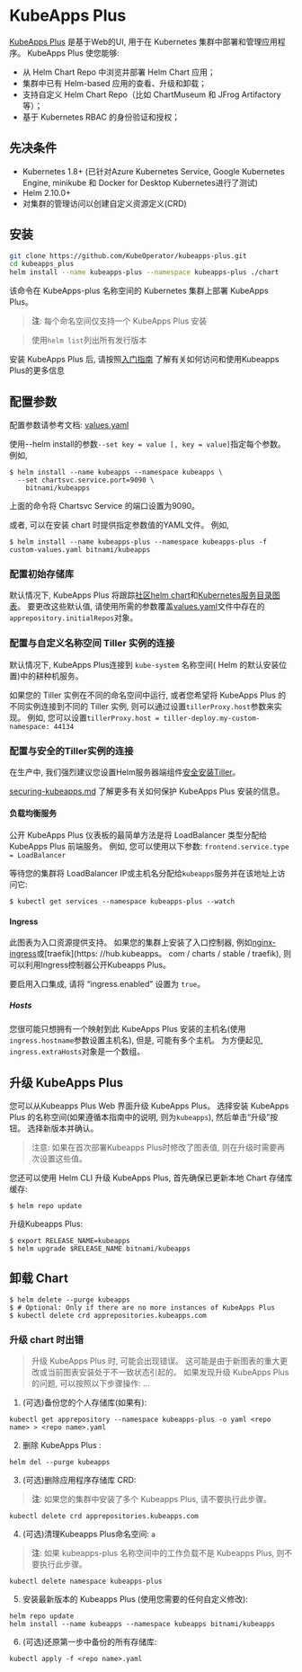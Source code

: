 # KubeApps Plus

[KubeApps Plus](https://kubeapps.com) 是基于Web的UI, 用于在 Kubernetes 集群中部署和管理应用程序。 KubeApps Plus 使您能够: 

- 从 Helm Chart Repo 中浏览并部署 Helm Chart 应用；
- 集群中已有 Helm-based 应用的查看、升级和卸载；
- 支持自定义 Helm Chart Repo（比如 ChartMuseum 和 JFrog Artifactory 等）；
- 基于 Kubernetes RBAC 的身份验证和授权；

## 先决条件

- Kubernetes 1.8+ (已针对Azure Kubernetes Service, Google Kubernetes Engine, minikube 和 Docker for Desktop Kubernetes进行了测试)
- Helm 2.10.0+
- 对集群的管理访问以创建自定义资源定义(CRD)

## 安装

```bash
git clone https://github.com/KubeOperator/kubeapps-plus.git
cd kubeapps_plus
helm install --name kubeapps-plus --namespace kubeapps-plus ./chart
```

该命令在 KubeApps-plus 名称空间的 Kubernetes 集群上部署 KubeApps Plus。

> **注**: 每个命名空间仅支持一个 KubeApps Plus 安装

> 使用`helm list`列出所有发行版本

安装 KubeApps Plus 后, 请按照[入门指南](https://github.com/kubeapps/kubeapps/blob/master/docs/user/getting-started.md) 了解有关如何访问和使用Kubeapps Plus的更多信息

## 配置参数

配置参数请参考文档: [values.yaml](values.yaml)

使用--helm install的参数`--set key = value [, key = value]`指定每个参数。 例如, 

```console
$ helm install --name kubeapps --namespace kubeapps \
  --set chartsvc.service.port=9090 \
    bitnami/kubeapps
```

上面的命令将 Chartsvc Service 的端口设置为9090。

或者, 可以在安装 chart 时提供指定参数值的YAML文件。 例如, 

```console
$ helm install --name kubeapps-plus --namespace kubeapps-plus -f custom-values.yaml bitnami/kubeapps
```

### 配置初始存储库

默认情况下, KubeApps Plus 将跟踪[社区helm chart](https://github.com/helm/charts)和[Kubernetes服务目录图表](https://github.com/kubernetes-incubator/service-catalog )。 要更改这些默认值, 请使用所需的参数覆盖[values.yaml](values.yaml)文件中存在的`apprepository.initialRepos`对象。

### 配置与自定义名称空间 Tiller 实例的连接

默认情况下, KubeApps Plus连接到 `kube-system` 名称空间( Helm 的默认安装位置)中的耕种机服务。

如果您的 Tiller 实例在不同的命名空间中运行, 或者您希望将 KubeApps Plus 的不同实例连接到不同的 Tiller 实例, 则可以通过设置`tillerProxy.host`参数来实现。 例如, 您可以设置`tillerProxy.host = tiller-deploy.my-custom-namespace: 44134`

### 配置与安全的Tiller实例的连接

在生产中, 我们强烈建议您设置Helm服务器端组件[安全安装Tiller](https://docs.helm.sh/using_helm/#using-ssl-between-helm-and-tiller)。

[securing-kubeapps.md](https://github.com/kubeapps/kubeapps/blob/master/docs/user/securing-kubeapps.md) 了解更多有关如何保护 KubeApps Plus 安装的信息。


#### 负载均衡服务

公开 KubeApps Plus 仪表板的最简单方法是将 LoadBalancer 类型分配给 KubeApps Plus 前端服务。 例如, 您可以使用以下参数: `frontend.service.type = LoadBalancer`

等待您的集群将 LoadBalancer IP或主机名分配给`kubeapps`服务并在该地址上访问它: 

```console
$ kubectl get services --namespace kubeapps-plus --watch
```

#### Ingress

此图表为入口资源提供支持。 如果您的集群上安装了入口控制器, 例如[nginx-ingress](https://hub.kubeapps.com/charts/stable/nginx-ingress)或[traefik](https: //hub.kubeapps。 com / charts / stable / traefik), 则可以利用Ingress控制器公开Kubeapps Plus。

要启用入口集成, 请将 “ingress.enabled” 设置为 `true`。


##### Hosts

您很可能只想拥有一个映射到此 KubeApps Plus 安装的主机名(使用`ingress.hostname`参数设置主机名), 但是, 可能有多个主机。 为方便起见, `ingress.extraHosts`对象是一个数组。

## 升级 KubeApps Plus

您可以从Kubeapps Plus Web 界面升级 KubeApps Plus。 选择安装 KubeApps Plus 的名称空间(如果遵循本指南中的说明, 则为`kubeapps`), 然后单击“升级”按钮。 选择新版本并确认。

> 注意: 如果在首次部署Kubeapps Plus时修改了图表值, 则在升级时需要再次设置这些值。

您还可以使用 Helm CLI 升级 KubeApps Plus, 首先确保已更新本地 Chart 存储库缓存: 

```console
$ helm repo update
```

升级Kubeapps Plus: 

```console
$ export RELEASE_NAME=kubeapps
$ helm upgrade $RELEASE_NAME bitnami/kubeapps
```

## 卸载 Chart

```console
$ helm delete --purge kubeapps
$ # Optional: Only if there are no more instances of KubeApps Plus
$ kubectl delete crd apprepositories.kubeapps.com
```

### 升级 chart 时出错

> 升级 KubeApps Plus 时, 可能会出现错误。 这可能是由于新图表的重大更改或当前图表安装处于不一致状态引起的。 如果发现升级 KubeApps Plus 的问题, 可以按照以下步骤操作: ...

1.  (可选)备份您的个人存储库(如果有): 

```console
kubectl get apprepository --namespace kubeapps-plus -o yaml <repo name> > <repo name>.yaml
```

2.  删除 KubeApps Plus : 

```console
helm del --purge kubeapps
```

3.  (可选)删除应用程序存储库 CRD: 

> **注**: 如果您的集群中安装了多个 Kubeapps Plus, 请不要执行此步骤。

```console
kubectl delete crd apprepositories.kubeapps.com
```

4.  (可选)清理Kubeapps Plus命名空间: `a`

> **注**: 如果 kubeapps-plus 名称空间中的工作负载不是 Kubeapps Plus, 则不要执行此步骤。

```console
kubectl delete namespace kubeapps-plus
```

5.  安装最新版本的 Kubeapps Plus (使用您需要的任何自定义修改): 

```console
helm repo update
helm install --name kubeapps --namespace kubeapps bitnami/kubeapps
```

6.  (可选)还原第一步中备份的所有存储库: 

```console
kubectl apply -f <repo name>.yaml
```